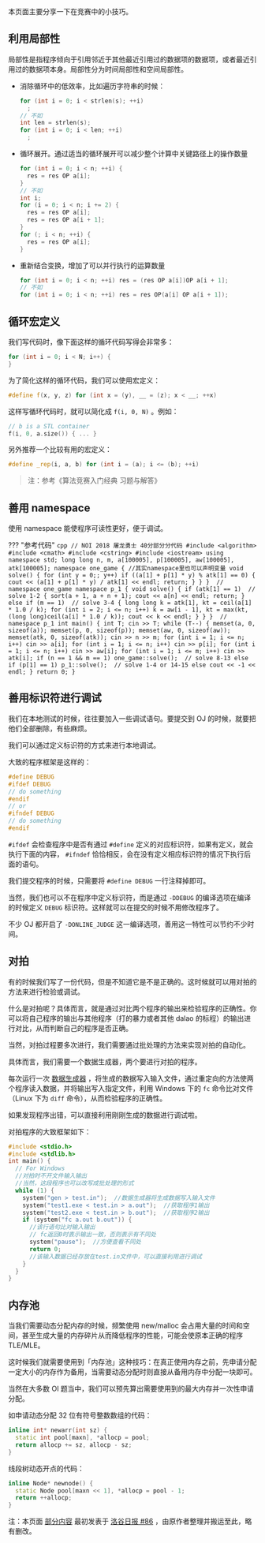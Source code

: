 本页面主要分享一下在竞赛中的小技巧。

## 利用局部性

局部性是指程序倾向于引用邻近于其他最近引用过的数据项的数据项，或者最近引用过的数据项本身。局部性分为时间局部性和空间局部性。

-   消除循环中的低效率，比如遍历字符串的时候：
    ```cpp
    for (int i = 0; i < strlen(s); ++i)
      ;
    // 不如
    int len = strlen(s);
    for (int i = 0; i < len; ++i)
      ;
    ```
-   循环展开。通过适当的循环展开可以减少整个计算中关键路径上的操作数量
    ```cpp
    for (int i = 0; i < n; ++i) {
      res = res OP a[i];
    }
    // 不如
    int i;
    for (i = 0; i < n; i += 2) {
      res = res OP a[i];
      res = res OP a[i + 1];
    }
    for (; i < n; ++i) {
      res = res OP a[i];
    }
    ```
-   重新结合变换，增加了可以并行执行的运算数量
    ```cpp
    for (int i = 0; i < n; ++i) res = (res OP a[i])OP a[i + 1];
    // 不如
    for (int i = 0; i < n; ++i) res = res OP(a[i] OP a[i + 1]);
    ```

## 循环宏定义

我们写代码时，像下面这样的循环代码写得会非常多：

```cpp
for (int i = 0; i < N; i++) {
}
```

为了简化这样的循环代码，我们可以使用宏定义：

```cpp
#define f(x, y, z) for (int x = (y), __ = (z); x < __; ++x)
```

这样写循环代码时，就可以简化成 `f(i, 0, N)` 。例如：

```cpp
// b is a STL container
f(i, 0, a.size()) { ... }
```

另外推荐一个比较有用的宏定义：

```cpp
#define _rep(i, a, b) for (int i = (a); i <= (b); ++i)
```

> 注：参考《算法竞赛入门经典 习题与解答》

## 善用 namespace

使用 namespace 能使程序可读性更好，便于调试。

??? "参考代码"
    ```cpp
    // NOI 2018 屠龙勇士 40分部分分代码
    #include <algorithm>
    #include <cmath>
    #include <cstring>
    #include <iostream>
    using namespace std;
    long long n, m, a[100005], p[100005], aw[100005], atk[100005];
    namespace one_game {
    //其实namespace里也可以声明变量
    void solve() {
      for (int y = 0;; y++)
        if ((a[1] + p[1] * y) % atk[1] == 0) {
          cout << (a[1] + p[1] * y) / atk[1] << endl;
          return;
        }
    }
    }  // namespace one_game
    namespace p_1 {
    void solve() {
      if (atk[1] == 1)  // solve 1-2
      {
        sort(a + 1, a + n + 1);
        cout << a[n] << endl;
        return;
      } else if (m == 1)  // solve 3-4
      {
        long long k = atk[1], kt = ceil(a[1] * 1.0 / k);
        for (int i = 2; i <= n; i++)
          k = aw[i - 1], kt = max(kt, (long long)ceil(a[i] * 1.0 / k));
        cout << k << endl;
      }
    }
    }  // namespace p_1
    int main() {
      int T;
      cin >> T;
      while (T--) {
        memset(a, 0, sizeof(a));
        memset(p, 0, sizeof(p));
        memset(aw, 0, sizeof(aw));
        memset(atk, 0, sizeof(atk));
        cin >> n >> m;
        for (int i = 1; i <= n; i++) cin >> a[i];
        for (int i = 1; i <= n; i++) cin >> p[i];
        for (int i = 1; i <= n; i++) cin >> aw[i];
        for (int i = 1; i <= m; i++) cin >> atk[i];
        if (n == 1 && m == 1)
          one_game::solve();  // solve 8-13
        else if (p[1] == 1)
          p_1::solve();  // solve 1-4 or 14-15
        else
          cout << -1 << endl;
      }
      return 0;
    }
    ```

## 善用标识符进行调试

我们在本地测试的时候，往往要加入一些调试语句。要提交到 OJ 的时候，就要把他们全部删除，有些麻烦。

我们可以通过定义标识符的方式来进行本地调试。

大致的程序框架是这样的：

```cpp
#define DEBUG
#ifdef DEBUG
// do something
#endif
// or
#ifndef DEBUG
// do something
#endif
```

 `#ifdef` 会检查程序中是否有通过 `#define` 定义的对应标识符，如果有定义，就会执行下面的内容， `#ifndef` 恰恰相反，会在没有定义相应标识符的情况下执行后面的语句。

我们提交程序的时候，只需要将 `#define DEBUG` 一行注释掉即可。

当然，我们也可以不在程序中定义标识符，而是通过 `-DDEBUG` 的编译选项在编译的时候定义 `DEBUG` 标识符。这样就可以在提交的时候不用修改程序了。

不少 OJ 都开启了 `-DONLINE_JUDGE` 这一编译选项，善用这一特性可以节约不少时间。

## 对拍

有的时候我们写了一份代码，但是不知道它是不是正确的。这时候就可以用对拍的方法来进行检验或调试。

什么是对拍呢？具体而言，就是通过对比两个程序的输出来检验程序的正确性。你可以将自己程序的输出与其他程序（打的暴力或者其他 dalao 的标程）的输出进行对比，从而判断自己的程序是否正确。

当然，对拍过程要多次进行，我们需要通过批处理的方法来实现对拍的自动化。

具体而言，我们需要一个数据生成器，两个要进行对拍的程序。

每次运行一次 [数据生成器](../topic/problemsetting/#_17) ，将生成的数据写入输入文件，通过重定向的方法使两个程序读入数据，并将输出写入指定文件，利用 Windows 下的 `fc` 命令比对文件（Linux 下为 `diff` 命令），从而检验程序的正确性。

如果发现程序出错，可以直接利用刚刚生成的数据进行调试啦。

对拍程序的大致框架如下：

```cpp
#include <stdio.h>
#include <stdlib.h>
int main() {
  // For Windows
  //对拍时不开文件输入输出
  //当然，这段程序也可以改写成批处理的形式
  while (1) {
    system("gen > test.in");  //数据生成器将生成数据写入输入文件
    system("test1.exe < test.in > a.out");  //获取程序1输出
    system("test2.exe < test.in > b.out");  //获取程序2输出
    if (system("fc a.out b.out")) {
      //该行语句比对输入输出
      // fc返回0时表示输出一致，否则表示有不同处
      system("pause");  //方便查看不同处
      return 0;
      //该输入数据已经存放在test.in文件中，可以直接利用进行调试
    }
  }
}
```

## <span id="mempool">内存池</span>

当我们需要动态分配内存的时候，频繁使用 new/malloc 会占用大量的时间和空间，甚至生成大量的内存碎片从而降低程序的性能，可能会使原本正确的程序 TLE/MLE。

这时候我们就需要使用到「内存池」这种技巧：在真正使用内存之前，先申请分配一定大小的内存作为备用，当需要动态分配时则直接从备用内存中分配一块即可。

当然在大多数 OI 题当中，我们可以预先算出需要使用到的最大内存并一次性申请分配。

如申请动态分配 $32$ 位有符号整数数组的代码：

```cpp
inline int* newarr(int sz) {
  static int pool[maxn], *allocp = pool;
  return allocp += sz, allocp - sz;
}
```

线段树动态开点的代码：

```cpp
inline Node* newnode() {
  static Node pool[maxn << 1], *allocp = pool - 1;
  return ++allocp;
}
```

注：本页面 [部分内容](https://github.com/24OI/OI-wiki/commit/e9fa69af9d7f1583cb5ddad837c04bb1b03d7939) 最初发表于 [洛谷日报 #86](https://studyingfather.blog.luogu.org/some-coding-tips-for-oiers) ，由原作者整理并搬运至此，略有删改。
